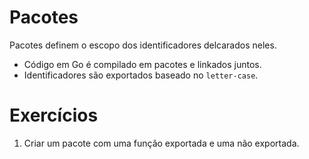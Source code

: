 # Pacotes

Pacotes definem o escopo dos identificadores delcarados neles.

* Código em Go é compilado em pacotes e linkados juntos.
* Identificadores são exportados baseado no `letter-case`.

# Exercícios

1) Criar um pacote com uma função exportada e uma não exportada.
